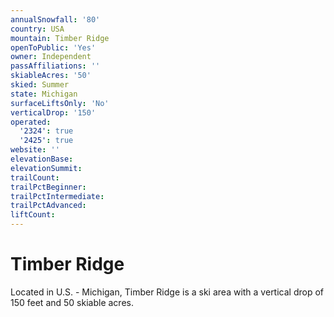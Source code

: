```yaml
---
annualSnowfall: '80'
country: USA
mountain: Timber Ridge
openToPublic: 'Yes'
owner: Independent
passAffiliations: ''
skiableAcres: '50'
skied: Summer
state: Michigan
surfaceLiftsOnly: 'No'
verticalDrop: '150'
operated:
  '2324': true
  '2425': true
website: ''
elevationBase:
elevationSummit:
trailCount:
trailPctBeginner:
trailPctIntermediate:
trailPctAdvanced:
liftCount:
---
```



# Timber Ridge

Located in U.S. - Michigan, Timber Ridge is a ski area with a vertical drop of 150 feet and 50 skiable acres.
